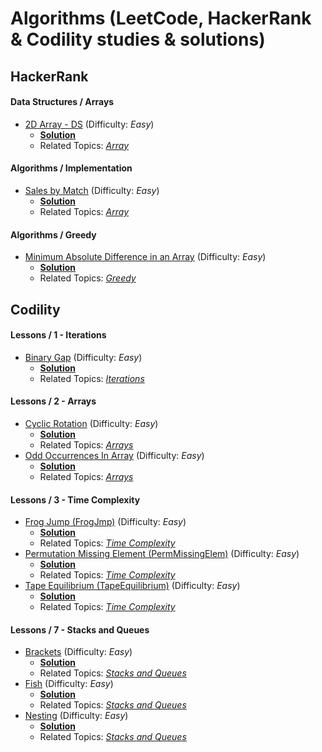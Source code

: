# Algorithms (LeetCode, HackerRank & Codility studies & solutions)

## HackerRank
#### Data Structures / Arrays
* [2D Array - DS](https://www.hackerrank.com/challenges/2d-array/problem) (Difficulty: *Easy*)
    * [**Solution**](https://github.com/cenkc/algorithms/blob/main/hackerrank/src/datastructures/arrays/TwoDArrayDS.java)
    * Related Topics: [*Array*](https://www.hackerrank.com/domains/data-structures/arrays)
#### Algorithms / Implementation
* [Sales by Match](https://www.hackerrank.com/challenges/sock-merchant/problem) (Difficulty: *Easy*)
    * [**Solution**](https://github.com/cenkc/algorithms/blob/main/hackerrank/src/algorithms/implementation/SalesByMatch.java)
    * Related Topics: [*Array*](https://www.hackerrank.com/domains/data-structures/arrays)
#### Algorithms / Greedy
* [Minimum Absolute Difference in an Array](https://www.hackerrank.com/challenges/minimum-absolute-difference-in-an-array/problem) (Difficulty: *Easy*)
    * [**Solution**](https://github.com/cenkc/algorithms/blob/main/hackerrank/src/algorithms/greedy/MinAbsDiffInAnArray.java)
    * Related Topics: [*Greedy*](https://www.hackerrank.com/domains/algorithms/greedy)

## Codility
#### Lessons / 1 - Iterations
* [Binary Gap](https://app.codility.com/programmers/lessons/1-iterations/binary_gap/) (Difficulty: *Easy*)
    * [**Solution**](https://github.com/cenkc/algorithms/blob/main/codility/src/lessons/iterations/BinaryGap.java)
    * Related Topics: [*Iterations*](https://app.codility.com/programmers/lessons/1-iterations/)
#### Lessons / 2 - Arrays
* [Cyclic Rotation](https://app.codility.com/programmers/lessons/2-arrays/cyclic_rotation/) (Difficulty: *Easy*)
    * [**Solution**](https://github.com/cenkc/algorithms/blob/main/codility/src/lessons/arrays/CyclicRotation.java)
    * Related Topics: [*Arrays*](https://app.codility.com/programmers/lessons/2-arrays/)
* [Odd Occurrences In Array](https://app.codility.com/programmers/lessons/2-arrays/odd_occurrences_in_array/) (Difficulty: *Easy*)
    * [**Solution**](https://github.com/cenkc/algorithms/blob/main/codility/src/lessons/arrays/OddOccurrencesInArray.java)
    * Related Topics: [*Arrays*](https://app.codility.com/programmers/lessons/2-arrays/)
#### Lessons / 3 - Time Complexity
* [Frog Jump (FrogJmp)](https://app.codility.com/programmers/lessons/3-time_complexity/frog_jmp/) (Difficulty: *Easy*)
    * [**Solution**](https://github.com/cenkc/algorithms/blob/main/codility/src/lessons/timecomplexity/FrogJmp.java)
    * Related Topics: [*Time Complexity*](https://app.codility.com/programmers/lessons/3-time_complexity/)
* [Permutation Missing Element (PermMissingElem)](https://app.codility.com/programmers/lessons/3-time_complexity/perm_missing_elem/) (Difficulty: *Easy*)
    * [**Solution**](https://github.com/cenkc/algorithms/blob/main/codility/src/lessons/timecomplexity/PermMissingElem.java)
    * Related Topics: [*Time Complexity*](https://app.codility.com/programmers/lessons/3-time_complexity/)
* [Tape Equilibrium (TapeEquilibrium)](https://app.codility.com/programmers/lessons/3-time_complexity/tape_equilibrium/) (Difficulty: *Easy*)
    * [**Solution**](https://github.com/cenkc/algorithms/blob/main/codility/src/lessons/timecomplexity/TapeEquilibrium.java)
    * Related Topics: [*Time Complexity*](https://app.codility.com/programmers/lessons/3-time_complexity/)
#### Lessons / 7 - Stacks and Queues
* [Brackets](https://app.codility.com/programmers/lessons/7-stacks_and_queues/brackets/) (Difficulty: *Easy*)
    * [**Solution**](https://github.com/cenkc/algorithms/blob/main/codility/src/lessons/stacksandqueues/Brackets.java)
    * Related Topics: [*Stacks and Queues*](https://app.codility.com/programmers/lessons/7-stacks_and_queues/)
* [Fish](https://app.codility.com/programmers/lessons/7-stacks_and_queues/fish/) (Difficulty: *Easy*)
    * [**Solution**](https://github.com/cenkc/algorithms/blob/main/codility/src/lessons/stacksandqueues/Fish.java)
    * Related Topics: [*Stacks and Queues*](https://app.codility.com/programmers/lessons/7-stacks_and_queues/)
* [Nesting](https://app.codility.com/programmers/lessons/7-stacks_and_queues/nesting/) (Difficulty: *Easy*)
    * [**Solution**](https://github.com/cenkc/algorithms/blob/main/codility/src/lessons/stacksandqueues/Nesting.java)
    * Related Topics: [*Stacks and Queues*](https://app.codility.com/programmers/lessons/7-stacks_and_queues/)